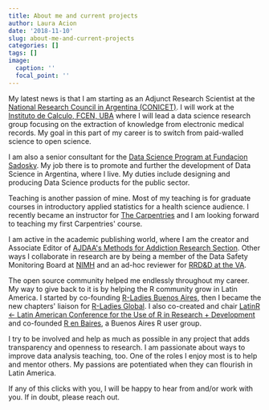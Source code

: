 ```yaml
---
title: About me and current projects
author: Laura Acion
date: '2018-11-10'
slug: about-me-and-current-projects
categories: []
tags: []
image:
  caption: ''
  focal_point: ''
---
```


My latest news is that I am starting as an Adjunct Research Scientist at the [National Research Council in Argentina (CONICET)](https://www.conicet.gov.ar/?lan=en). I will work at the [Instituto de Calculo, FCEN, UBA](http://www.ic.fcen.uba.ar/en/) where I will lead a data science research group focusing on the extraction of knowledge from electronic medical records. My goal in this part of my career is to switch from paid-walled science to open science.

I am also a senior consultant for the [Data Science Program at Fundacion Sadosky](http://www.fundacionsadosky.org.ar/programas/pcd/). My job there is to promote and further the development of Data Science in Argentina, where I live. My duties include designing and producing Data Science products for the public sector.

Teaching is another passion of mine. Most of my teaching is for graduate courses in introductory applied statistics for a health science audience. I recently became an instructor for [The Carpentries](https://carpentries.org/) and I am looking forward to teaching my first Carpentries' course.

I am active in the academic publishing world, where I am the creator and Associate Editor of [AJDAA's Methods for Addiction Research Section](http://explore.tandfonline.com/cfp/med/american-journal-of-drug-and-alcohol-abuse-methods-in-addiction-research). Other ways I collaborate in research are by being a member of the Data Safety Monitoring Board at [NIMH](https://www.nimh.nih.gov/index.shtml) and an ad-hoc reviewer for [RRD&D at the VA](https://www.research.va.gov/services/rrd.cfm).

The open source community helped me endlessly throughout my career. My way to give back to it is by helping the R community grow in Latin America. I started by co-founding [R-Ladies Buenos Aires](https://www.meetup.com/rladies-buenos-aires/), then I became the new chapters' liaison for [R-Ladies Global](https://rladies.org/about-us/team/). I also co-created and chair [LatinR <- Latin American Conference for the Use of R in Research + Development](http://latin-r.com/en) and co-founded [R en Baires](https://renbaires.github.io/), a Buenos Aires R user group.  

I try to be involved and help as much as possible in any project that adds transparency and openness to research. I am passionate about ways to improve data analysis teaching, too. One of the roles I enjoy most is to help and mentor others. My passions are potentiated when they can flourish in Latin America.

If any of this clicks with you, I will be happy to hear from and/or work with you. If in doubt, please reach out.